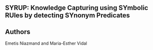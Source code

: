 ## SYRUP: Knowledge Capturing using SYmbolic RUles by detecting SYnonym Predicates


## Authors
Emetis Niazmand and Maria-Esther Vidal

